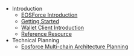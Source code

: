 - Introduction
    - [EOSForce Introduction](en-us/what_is_eosforce.md)
    - [Getting Started](en-us/getting_started_eosforce.md)
    - [Wallet Client Introduction](en-us/eosforce_wallet_introduction.md)
    - [Reference Resource](en-us/eosforce_res.md)
- Technical Planning
    - [Eosforce Multi-chain Architecture Planning](en-us/eosforce_mc_tech_plan.md)
